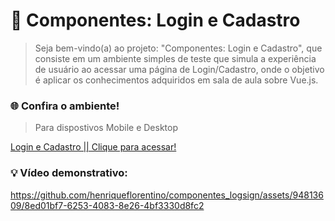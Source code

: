 # 🔐 Componentes: Login e Cadastro
>Seja bem-vindo(a) ao projeto: "Componentes: Login e Cadastro", que consiste em um ambiente simples de teste que simula a experiência de usuário ao acessar uma página de Login/Cadastro, onde o objetivo é aplicar os conhecimentos adquiridos em sala de aula sobre Vue.js.

### 🌐 Confira o ambiente!
> Para dispostivos Mobile e Desktop

[Login e Cadastro || Clique para acessar!](https://logsig.netlify.app/)

### 💡 Vídeo demonstrativo:

https://github.com/henriqueflorentino/componentes_logsign/assets/94813609/8ed01bf7-6253-4083-8e26-4bf3330d8fc2

